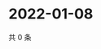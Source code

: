 # 2022-01-08

共 0 条

<!-- BEGIN WEIBO -->
<!-- 最后更新时间 Sat Jan 08 2022 11:06:32 GMT+0800 (China Standard Time) -->

<!-- END WEIBO -->

